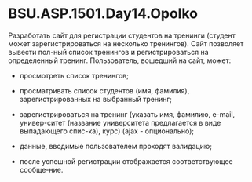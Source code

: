 # BSU.ASP.1501.Day14.Opolko

Разработать сайт для регистрации студентов на тренинги (студент может зарегистрироваться на несколько тренингов). Сайт позволяет вывести пол-ный список тренингов и регистрироваться на определенный тренинг.
Пользователь, вошедший на сайт, может:

-	просмотреть список тренингов;

-	просматривать список студентов (имя, фамилия), зарегистрированных на выбранный тренинг;

-	зарегистрироваться на тренинг (указать имя, фамилию, e-mail, универ-ситет (название университета предлагается в виде выпадающего спис-ка), курс) (ajax - опционально);

-	данные, вводимые пользователем проходят валидацию;

-	после успешной регистрации отображается соответствующее сообще-ние.
